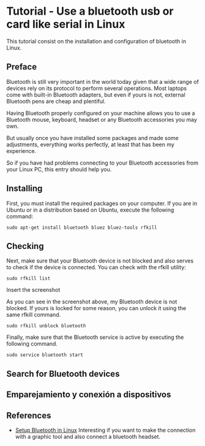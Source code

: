 # Tutorial - Use a bluetooth usb or card like serial in Linux

This tutorial consist on the installation and configuration of bluetooth in Linux.

## Preface

Bluetooth is still very important in the world today given that a wide range of devices rely on its protocol to perform several operations. Most laptops come with built-in Bluetooth adapters, but even if yours is not, external Bluetooth pens are cheap and plentiful.

Having Bluetooth properly configured on your machine allows you to use a Bluetooth mouse, keyboard, headset or any Bluetooth accessories you may own.

But usually once you have installed some packages and made some adjustments, everything works perfectly, at least that has been my experience.

So if you have had problems connecting to your Bluetooth accessories from your Linux PC, this entry should help you.

## Installing

First, you must install the required packages on your computer. If you are in Ubuntu or in a distribution based on Ubuntu, execute the following command:

```
sudo apt-get install bluetooth bluez bluez-tools rfkill
```

## Checking

Next, make sure that your Bluetooth device is not blocked and also serves to check if the device is connected. You can check with the rfkill utility:

```
sudo rfkill list
```

Insert the screenshot

As you can see in the screenshot above, my Bluetooth device is not blocked. If yours is locked for some reason, you can unlock it using the same rfkill command.

```
sudo rfkill unblock bluetooth
```

Finally, make sure that the Bluetooth service is active by executing the following command.

```
sudo service bluetooth start
```

## Search for Bluetooth devices

## Emparejamiento y conexión a dispositivos

## References
* [Setup Bluetooth in Linux](https://maslinux.es/como-configurar-bluetooth-en-gnulinux/)
Interesting if you want to make the connection with a graphic tool and also connect a bluetooth headset.
